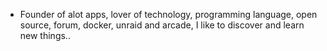 - Founder of alot apps, lover of technology, programming language, open source, forum, docker, unraid and arcade, I like to discover and learn new things..
  <br>












































































































































































































































































































































































